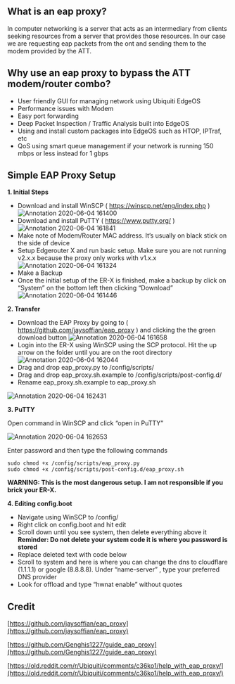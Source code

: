 ## What is an eap proxy?

In computer networking is a server that acts as an intermediary from clients seeking resources from a server that provides those resources. In our case we are requesting eap packets from the ont and sending them to the modem provided by the ATT.

## Why use an eap proxy to bypass the ATT modem/router combo?

- User friendly GUI for managing network using Ubiquiti EdgeOS
- Performance issues with Modem
- Easy port forwarding 
- Deep Packet Inspection / Traffic Analysis built into EdgeOS
- Using and install custom packages into EdgeOS such as HTOP, IPTraf, etc
- QoS using smart queue management if your network is running 150 mbps or less instead for 1 gbps

## Simple EAP Proxy Setup

 **1. Initial Steps**

- Download and install WinSCP ( https://winscp.net/eng/index.php )
![Annotation 2020-06-04 161400](https://user-images.githubusercontent.com/59487209/83816356-d904fd00-a687-11ea-9ef8-88c8180d6d4d.png)
- Download and install PuTTY ( https://www.putty.org/ )
![Annotation 2020-06-04 161841](https://user-images.githubusercontent.com/59487209/83816408-f1751780-a687-11ea-8352-d5c8af206b39.png)
- Make note of Modem/Router MAC address. It’s usually on black stick on the side of device
- Setup Edgerouter X and run basic setup. Make sure you are not running v2.x.x because the proxy only works with v1.x.x
![Annotation 2020-06-04 161324](https://user-images.githubusercontent.com/59487209/83816307-b672e400-a687-11ea-9748-4b050598fc8c.png)
- Make a Backup
- Once the initial setup of the ER-X is finished, make a backup by click on “System” on the bottom left then clicking “Download”
![Annotation 2020-06-04 161446](https://user-images.githubusercontent.com/59487209/83816459-0b165f00-a688-11ea-936e-9cdc13c14407.png)

**2. Transfer**

- Download the EAP Proxy by going to ( https://github.com/jaysoffian/eap_proxy ) and clicking the the green download button
![Annotation 2020-06-04 161658](https://user-images.githubusercontent.com/59487209/83816513-2f723b80-a688-11ea-89c9-ebed80566202.png)
- Login into the ER-X using WinSCP using the SCP protocol. Hit the up arrow on the folder until you are on the root directory
![Annotation 2020-06-04 162044](https://user-images.githubusercontent.com/59487209/83816600-5d578000-a688-11ea-855d-3c8308c10608.png)
- Drag and drop eap_proxy.py to /config/scripts/
- Drag and drop eap_proxy.sh.example to /config/scripts/post-config.d/
- Rename eap_proxy.sh.example to eap_proxy.sh

![Annotation 2020-06-04 162431](https://user-images.githubusercontent.com/59487209/83816681-955ec300-a688-11ea-910c-ed3461dacafc.png)

**3. PuTTY**

Open command in WinSCP and click “open in PuTTY”

![Annotation 2020-06-04 162653](https://user-images.githubusercontent.com/59487209/83816739-b3c4be80-a688-11ea-82be-7e73fb5f76bb.png)

Enter password and then type the following commands

    sudo chmod +x /config/scripts/eap_proxy.py
    sudo chmod +x /config/scripts/post-config.d/eap_proxy.sh

**WARNING: This is the most dangerous setup. I am not responsible if you brick your ER-X.**

 **4. Editing config.boot**

- Navigate using WinSCP to /config/
- Right click on config.boot and hit edit
- Scroll down until you see system, then delete everything above it
**Reminder: Do not delete your system code it is where you password is stored**
- Replace deleted text with code below
- Scroll to system and here is where you can change the dns to cloudflare (1.1.1.1) or google (8.8.8.8). Under “name-server” , type your preferred DNS provider
- Look for offload and type “hwnat enable” without quotes

## Credit

[https://github.com/jaysoffian/eap_proxy](https://github.com/jaysoffian/eap_proxy)

[https://github.com/Genghis1227/guide_eap_proxy](https://github.com/Genghis1227/guide_eap_proxy)

[https://old.reddit.com/r/Ubiquiti/comments/c36ko1/help_with_eap_proxy/](https://old.reddit.com/r/Ubiquiti/comments/c36ko1/help_with_eap_proxy/)
